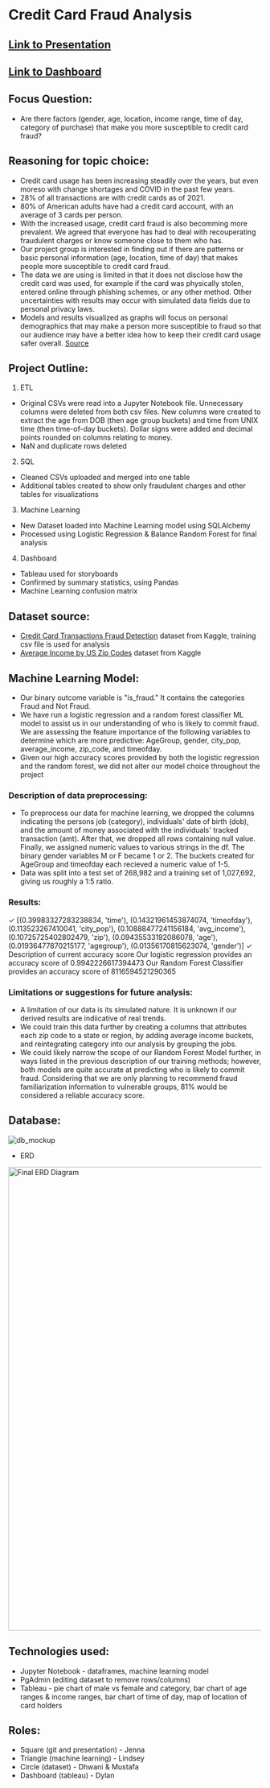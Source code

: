 
# Credit Card Fraud Analysis

## [Link to Presentation](https://docs.google.com/presentation/d/1-1RvOME2adhu_sqhdcV004dQU8e36NeqqYgtGavd53A/edit?usp=sharing)
## [Link to Dashboard](https://public.tableau.com/app/profile/dylan.jungmann/viz/Project_16638840211390/Story2?publish=yes)

## Focus Question: 
* Are there factors (gender, age, location, income range, time of day, category of purchase) that make you more susceptible to credit card fraud?

## Reasoning for topic choice: 
* Credit card usage has been increasing steadily over the years, but even moreso with change shortages and COVID in the past few years. 
* 28% of all transactions are with credit cards as of 2021. 
* 80% of American adults have had a credit card account, with an average of 3 cards per person. 
* With the increased usage, credit card fraud is also becomming more prevalent. We agreed that everyone has had to deal with recouperating fraudulent charges or know someone close to them who has.  
* Our project group is interested in finding out if there are patterns or basic personal information (age, location, time of day) that makes people more susceptible to credit card fraud. 
* The data we are using is limited in that it does not disclose how the credit card was used, for example if the card was physically stolen, entered online through phishing schemes, or any other method. Other uncertainties with results may occur with simulated data fields due to personal privacy laws.
* Models and results visualized as graphs will focus on personal demographics that may make a person more susceptible to fraud so that our audience may have a better idea how to keep their credit card usage safer overall.  [Source](https://www.forbes.com/advisor/credit-cards/credit-card-statistics/)

## Project Outline:
1. ETL 
  * Original CSVs were read into a Jupyter Notebook file. Unnecessary columns were deleted from both csv files.  New columns were created to extract the age from DOB (then age group buckets) and time from UNIX time (then time-of-day buckets). Dollar signs were added and decimal points rounded on columns relating to money.
  * NaN and duplicate rows deleted
2. SQL
  * Cleaned CSVs uploaded and merged into one table
  * Additional tables created to show only fraudulent charges and other tables for visualizations
3. Machine Learning
  * New Dataset loaded into Machine Learning model using SQLAlchemy 
  * Processed using Logistic Regression & Balance Random Forest for final analysis
4. Dashboard
  * Tableau used for storyboards
  * Confirmed by summary statistics, using Pandas
  * Machine Learning confusion matrix

## Dataset source:
* [Credit Card Transactions Fraud Detection](https://www.kaggle.com/datasets/kartik2112/fraud-detection) dataset from Kaggle, training csv file is used for analysis
* [Average Income by US Zip Codes](https://www.kaggle.com/datasets/hamishgunasekara/average-income-per-zip-code-usa-2018?select=postcode_level_averages.csv) dataset from Kaggle

## Machine Learning Model:
* Our binary outcome variable is "is_fraud." It contains the categories Fraud and Not Fraud.
* We have run a logistic regression and a random forest classifier ML model to assist us in our understanding of who is likely to commit fraud. We are assessing the feature importance of the following variables to determine which are more predictive: AgeGroup, gender, city_pop, average_income, zip_code, and timeofday.
* Given our high accuracy scores provided by both the logistic regression and the random forest, we did not alter our model choice throughout the project

### Description of data preprocessing:
* To preprocess our data for machine learning, we dropped the columns indicating the persons job (category), individuals' date of birth (dob), and the amount of money associated with the individuals' tracked transaction (amt). After that, we dropped all rows containing null value. Finally, we assigned numeric values to various strings in the df. The binary gender variables M or F became 1 or 2. The buckets created for AgeGroup and timeofday each recieved a numeric value of 1-5.
* Data was split into a test set of 268,982 and a training set of 1,027,692, giving us roughly a 1:5 ratio.
### Results: 
✓ [(0.39983327283238834, 'time'), (0.14321961453874074, 'timeofday'), (0.113523267410041, 'city_pop'), (0.10888477241156184, 'avg_income'), (0.10725725402802479, 'zip'), (0.09435533192086078, 'age'), (0.01936477870215177, 'agegroup'), (0.01356170815623074, 'gender')]
✓ Description of current accuracy score Our logistic regression provides an accuracy score of 0.9942226617394473 Our Random Forest Classifier provides an accuracy score of 8116594521290365

### Limitations or suggestions for future analysis: 
  * A limitation of our data is its simulated nature. It is unknown if our derived results are indiicative of real trends.
  * We could train this data further by creating a columns that attributes each zip code to a state or region, by adding average income buckets, and reintegrating category into our analysis by grouping the jobs.
  * We could likely narrow the scope of our Random Forest Model further, in ways listed in the previous description of our training methods; however, both models are quite accurate at predicting who is likely to commit fraud. Considering that we are only planning to recommend fraud familiarization information to vulnerable groups, 81% would be considered a reliable accuracy score.

## Database:
![db_mockup](https://user-images.githubusercontent.com/103595718/188918466-19835ca6-ffc0-4491-ac88-ea08f7ec6103.png)
* ERD 
<img width="921" alt="Final ERD Diagram" src="https://user-images.githubusercontent.com/103150314/189564519-ad4a322e-b1af-4c75-90fb-cc263ddbb9c8.png">

## Technologies used:
* Jupyter Notebook - dataframes, machine learning model
* PgAdmin (editing dataset to remove rows/columns)
* Tableau - pie chart of male vs female and category, bar chart of age ranges & income ranges, bar chart of time of day, map of location of card holders

## Roles: 
* Square (git and presentation) - Jenna
* Triangle (machine learning) - Lindsey
* Circle (dataset) - Dhwani & Mustafa
* Dashboard (tableau) - Dylan

